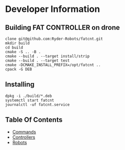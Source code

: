 # Developer Information

## Building FAT CONTROLLER on drone

```
clone git@github.com:Ryder-Robots/fatcnt.git
mkdir build
cd build
cmake -S .. -B . 
cmake --build . --target install/strip
cmake --build . --target test
cmake -DCMAKE_INSTALL_PREFIX=/opt/fatcnt ..
cpack -G DEB 
```

## Installing

```
dpkg -i ./build/*.deb
systemctl start fatcnt
journalctl -uf fatcnt.service
```

## Table Of Contents

- [Commands](commands/README.md)
- [Controllers](controllers/ps4_control.md)
- [Robots](robots/README.md)


